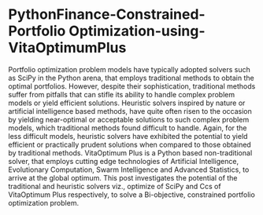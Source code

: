 # PythonFinance-Constrained-Portfolio Optimization-using-VitaOptimumPlus
Portfolio optimization problem models have typically adopted solvers such as SciPy in the Python arena, that employs traditional methods to obtain the optimal portfolios. However, despite their sophistication, traditional methods suffer from pitfalls that can stifle its ability to handle complex problem models or yield efficient solutions.  Heuristic solvers inspired by nature or artificial intelligence based methods, have quite often risen to the occasion by yielding near-optimal or acceptable solutions to such complex problem models, which traditional methods found difficult to handle. Again, for the less difficult models, heuristic solvers have exhibited the potential to yield efficient or practically prudent solutions when compared to those obtained by traditional methods. VitaOptimum Plus is a Python based non-traditional solver, that employs cutting edge technologies of Artificial Intelligence, Evolutionary Computation, Swarm Intelligence and Advanced Statistics, to arrive at the global optimum.  This post investigates the potential of the traditional and heuristic solvers viz., optimize of SciPy and Ccs of VitaOptimum Plus respectively, to solve  a Bi-objective, constrained portfolio  optimization problem.
